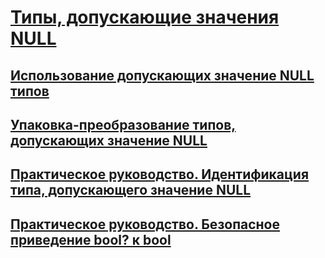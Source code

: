 # [Типы, допускающие значения NULL](index.md)
## [Использование допускающих значение NULL типов](using-nullable-types.md)
## [Упаковка-преобразование типов, допускающих значение NULL](boxing-nullable-types.md)
## [Практическое руководство. Идентификация типа, допускающего значение NULL](how-to-identify-a-nullable-type.md)
## [Практическое руководство. Безопасное приведение bool? к bool](how-to-safely-cast-from-bool-to-bool.md)
